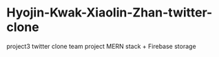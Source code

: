 # Hyojin-Kwak-Xiaolin-Zhan-twitter-clone
project3 twitter clone team project
MERN stack + Firebase storage
